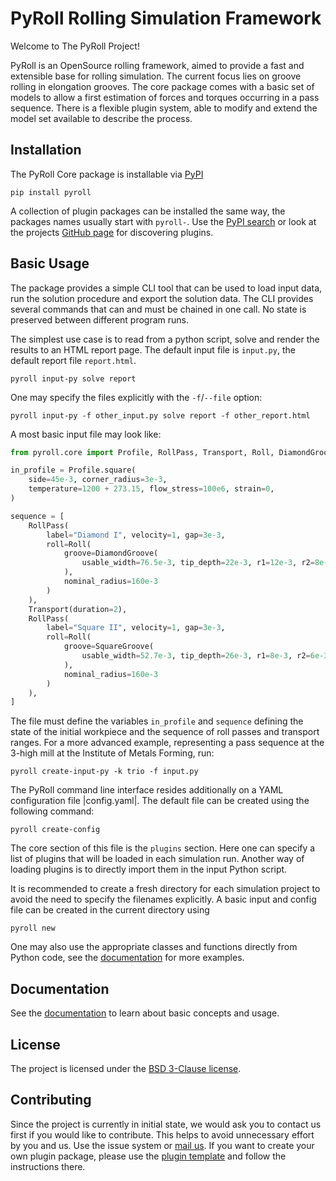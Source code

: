 # PyRoll Rolling Simulation Framework

Welcome to The PyRoll Project!

PyRoll is an OpenSource rolling framework, aimed to provide a fast and extensible base for rolling simulation.
The current focus lies on groove rolling in elongation grooves.
The core package comes with a basic set of models to allow a first estimation of forces and torques occurring in a pass
sequence.
There is a flexible plugin system, able to modify and extend the model set available to describe the process.

## Installation

The PyRoll Core package is installable via [PyPI](https://pypi.org)

```shell
pip install pyroll
```

A collection of plugin packages can be installed the same way, the packages names usually start with `pyroll-`.
Use the [PyPI search](https://pypi.org/search/?q=pyroll) or look at the
projects [GitHub page](https://github.com/pyroll-project) for discovering plugins.

## Basic Usage

The package provides a simple CLI tool that can be used to load input data, run the solution procedure and export the
solution data.
The CLI provides several commands that can and must be chained in one call.
No state is preserved between different program runs.

The simplest use case is to read from a python script, solve and render the results to an HTML report page.
The default input file is `input.py`, the default report file `report.html`.

```shell
pyroll input-py solve report
```

One may specify the files explicitly with the `-f`/`--file` option:

```shell
pyroll input-py -f other_input.py solve report -f other_report.html
```

A most basic input file may look like:

```python
from pyroll.core import Profile, RollPass, Transport, Roll, DiamondGroove, SquareGroove

in_profile = Profile.square(
    side=45e-3, corner_radius=3e-3,
    temperature=1200 + 273.15, flow_stress=100e6, strain=0,
)

sequence = [
    RollPass(
        label="Diamond I", velocity=1, gap=3e-3,
        roll=Roll(
            groove=DiamondGroove(
                usable_width=76.5e-3, tip_depth=22e-3, r1=12e-3, r2=8e-3
            ),
            nominal_radius=160e-3
        )
    ),
    Transport(duration=2),
    RollPass(
        label="Square II", velocity=1, gap=3e-3,
        roll=Roll(
            groove=SquareGroove(
                usable_width=52.7e-3, tip_depth=26e-3, r1=8e-3, r2=6e-3
            ),
            nominal_radius=160e-3
        )
    ),
]
```

The file must define the variables `in_profile` and `sequence` defining the state of the initial workpiece and the
sequence of roll passes and transport ranges.
For a more advanced example, representing a pass sequence at the 3-high mill at the Institute of Metals Forming, run:

```shell
pyroll create-input-py -k trio -f input.py
```

The PyRoll command line interface resides additionally on a YAML configuration file |config.yaml|.
The default file can be created using the following command:

```shell
pyroll create-config
```

The core section of this file is the `plugins` section.
Here one can specify a list of plugins that will be loaded in each simulation run.
Another way of loading plugins is to directly import them in the input Python script.

It is recommended to create a fresh directory for each simulation project to avoid the need to specify the filenames explicitly.
A basic input and config file can be created in the current directory using 

```shell
pyroll new
```

One may also use the appropriate classes and functions directly from Python code, see
the [documentation](https://pyroll.readthedocs.io/en/latest) for more examples.

## Documentation

See the [documentation](https://pyroll.readthedocs.io/en/latest) to learn about basic concepts and
usage.

## License

The project is licensed under the [BSD 3-Clause license](LICENSE).

## Contributing

Since the project is currently in initial state, we would ask you to contact us first if you would like to contribute.
This helps to avoid unnecessary effort by you and us. Use the issue system
or [mail us](mailto:kalibrierzentrum@imf.tu-freiberg.de). If you want to create your own plugin package, please use
the [plugin template](https://github.com/pyroll-project/pyroll-plugin-template) and follow the instructions there.